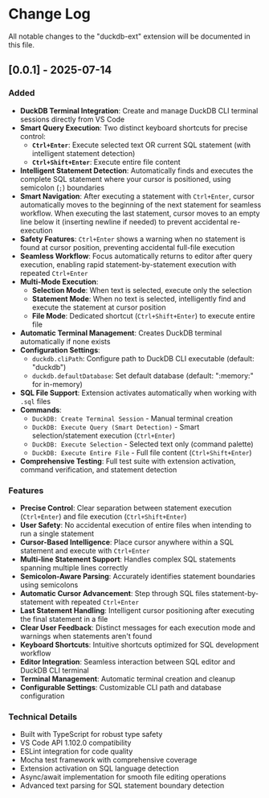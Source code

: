 # Change Log

All notable changes to the "duckdb-ext" extension will be documented in this file.

## [0.0.1] - 2025-07-14

### Added
- **DuckDB Terminal Integration**: Create and manage DuckDB CLI terminal sessions directly from VS Code
- **Smart Query Execution**: Two distinct keyboard shortcuts for precise control:
  - **`Ctrl+Enter`**: Execute selected text OR current SQL statement (with intelligent statement detection)
  - **`Ctrl+Shift+Enter`**: Execute entire file content
- **Intelligent Statement Detection**: Automatically finds and executes the complete SQL statement where your cursor is positioned, using semicolon (`;`) boundaries
- **Smart Navigation**: After executing a statement with `Ctrl+Enter`, cursor automatically moves to the beginning of the next statement for seamless workflow. When executing the last statement, cursor moves to an empty line below it (inserting newline if needed) to prevent accidental re-execution
- **Safety Features**: `Ctrl+Enter` shows a warning when no statement is found at cursor position, preventing accidental full-file execution
- **Seamless Workflow**: Focus automatically returns to editor after query execution, enabling rapid statement-by-statement execution with repeated `Ctrl+Enter`
- **Multi-Mode Execution**: 
  - **Selection Mode**: When text is selected, execute only the selection
  - **Statement Mode**: When no text is selected, intelligently find and execute the statement at cursor position
  - **File Mode**: Dedicated shortcut (`Ctrl+Shift+Enter`) to execute entire file
- **Automatic Terminal Management**: Creates DuckDB terminal automatically if none exists
- **Configuration Settings**:
  - `duckdb.cliPath`: Configure path to DuckDB CLI executable (default: "duckdb")
  - `duckdb.defaultDatabase`: Set default database (default: ":memory:" for in-memory)
- **SQL File Support**: Extension activates automatically when working with `.sql` files
- **Commands**:
  - `DuckDB: Create Terminal Session` - Manual terminal creation
  - `DuckDB: Execute Query (Smart Detection)` - Smart selection/statement execution (`Ctrl+Enter`)
  - `DuckDB: Execute Selection` - Selected text only (command palette)
  - `DuckDB: Execute Entire File` - Full file content (`Ctrl+Shift+Enter`)
- **Comprehensive Testing**: Full test suite with extension activation, command verification, and statement detection

### Features
- **Precise Control**: Clear separation between statement execution (`Ctrl+Enter`) and file execution (`Ctrl+Shift+Enter`)
- **User Safety**: No accidental execution of entire files when intending to run a single statement
- **Cursor-Based Intelligence**: Place cursor anywhere within a SQL statement and execute with `Ctrl+Enter`
- **Multi-line Statement Support**: Handles complex SQL statements spanning multiple lines correctly
- **Semicolon-Aware Parsing**: Accurately identifies statement boundaries using semicolons
- **Automatic Cursor Advancement**: Step through SQL files statement-by-statement with repeated `Ctrl+Enter`
- **Last Statement Handling**: Intelligent cursor positioning after executing the final statement in a file
- **Clear User Feedback**: Distinct messages for each execution mode and warnings when statements aren't found
- **Keyboard Shortcuts**: Intuitive shortcuts optimized for SQL development workflow
- **Editor Integration**: Seamless interaction between SQL editor and DuckDB CLI terminal
- **Terminal Management**: Automatic terminal creation and cleanup
- **Configurable Settings**: Customizable CLI path and database configuration

### Technical Details
- Built with TypeScript for robust type safety
- VS Code API 1.102.0 compatibility
- ESLint integration for code quality
- Mocha test framework with comprehensive coverage
- Extension activation on SQL language detection
- Async/await implementation for smooth file editing operations
- Advanced text parsing for SQL statement boundary detection